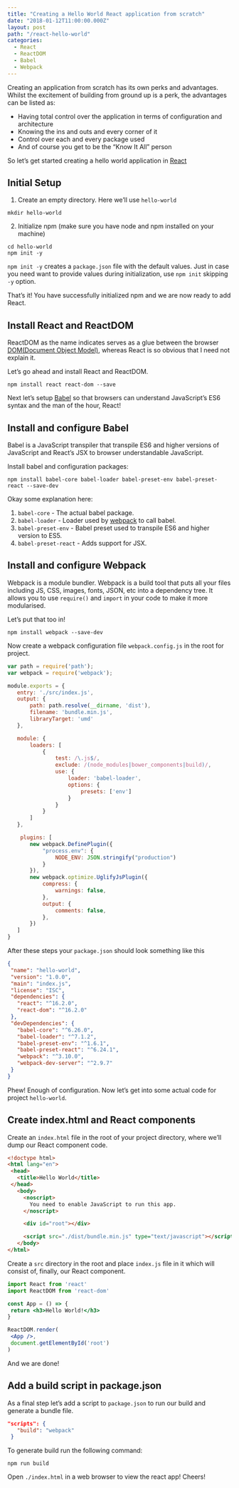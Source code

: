 ```yaml
---
title: "Creating a Hello World React application from scratch"
date: "2018-01-12T11:00:00.000Z"
layout: post
path: "/react-hello-world"
categories:
  - React
  - ReactDOM
  - Babel
  - Webpack
---
```


Creating an application from scratch has its own perks and advantages. Whilst the excitement of building from ground up is a perk, the advantages can be listed as:  
- Having total control over the application in terms of configuration and architecture
- Knowing the ins and outs and every corner of it
- Control over each and every package used
- And of course you get to be the “Know It All” person

So let’s get started creating a hello world application in [React](https://reactjs.org)

## Initial Setup
1. Create an empty directory. Here we’ll use `hello-world`
```shell
mkdir hello-world
```
2. Initialize npm (make sure you have node and npm installed on your machine)
```shell
cd hello-world
npm init -y
```
`npm init -y` creates a `package.json` file with the default values. Just in case you need want to provide values during initialization, use `npm init` skipping `-y` option.

That’s it! You have successfully initialized npm and we are now ready to add React.

## Install React and ReactDOM
ReactDOM as the name indicates serves as a glue between the browser [DOM(Document Object Model)](https://www.w3.org/TR/WD-DOM/introduction.html), whereas React is so obvious that I need not explain it.

Let’s go ahead and install React and ReactDOM.
```shell
npm install react react-dom --save
```

Next let’s setup [Babel](https://babeljs.io) so that browsers can understand JavaScript’s ES6 syntax and the man of the hour, React!

## Install and configure Babel
Babel is a JavaScript transpiler that transpile ES6 and higher versions of JavaScript and React’s JSX to browser understandable JavaScript.

Install babel and configuration packages:
```shell
npm install babel-core babel-loader babel-preset-env babel-preset-react --save-dev
```

Okay some explanation here:
1. `babel-core` - The actual babel package.
2. `babel-loader` - Loader used by [webpack](https://webpack.js.org) to call babel.
3. `babel-preset-env` - Babel preset used to transpile ES6 and higher version to ES5.
4. `babel-preset-react` - Adds support for JSX.

## Install and configure Webpack
Webpack is a module bundler. Webpack is a build tool that puts all your files including JS, CSS, images, fonts, JSON, etc into a dependency tree. It allows you to use `require()` and `import` in your code to make it more modularised.

Let’s put that too in!
```shell
npm install webpack --save-dev
```

Now create a webpack configuration file `webpack.config.js` in the root for project.
```js
var path = require('path');
var webpack = require('webpack');

module.exports = {
   entry: './src/index.js',
   output: {
       path: path.resolve(__dirname, 'dist'),
       filename: 'bundle.min.js',
       libraryTarget: 'umd'
   },

   module: {
       loaders: [
           {
               test: /\.js$/,
               exclude: /(node_modules|bower_components|build)/,
               use: {
                   loader: 'babel-loader',
                   options: {
                       presets: ['env']
                   }
               }
           }
       ]
   },

    plugins: [
       new webpack.DefinePlugin({
           "process.env": {
               NODE_ENV: JSON.stringify("production")
           }
       }),
       new webpack.optimize.UglifyJsPlugin({
           compress: {
               warnings: false,
           },
           output: {
               comments: false,
           },
       })
   ]
}
```

After these steps your `package.json` should look something like this
```json
{
 "name": "hello-world",
 "version": "1.0.0",
 "main": "index.js",
 "license": "ISC",
 "dependencies": {
   "react": "^16.2.0",
   "react-dom": "^16.2.0"
 },
 "devDependencies": {
   "babel-core": "^6.26.0",
   "babel-loader": "^7.1.2",
   "babel-preset-env": "^1.6.1",
   "babel-preset-react": "^6.24.1",
   "webpack": "^3.10.0",
   "webpack-dev-server": "^2.9.7"
 }
}
```

Phew! Enough of configuration. Now let’s get into some actual code for project `hello-world`.

## Create index.html and React components
Create an `index.html` file in the root of your project directory, where we’ll dump our React component code.

```html
<!doctype html>
<html lang="en">
 <head>
   <title>Hello World</title>
 </head>
   <body>
     <noscript>
       You need to enable JavaScript to run this app.
     </noscript>

     <div id="root"></div>

     <script src="./dist/bundle.min.js" type="text/javascript"></script>
   </body>
</html>
```
Create a `src` directory in the root and place `index.js` file in it which will consist of, finally, our React component.

```jsx
import React from 'react'
import ReactDOM from 'react-dom'

const App = () => {
 return <h3>Hello World!</h3>
}

ReactDOM.render(
 <App />,
 document.getElementById('root')
)
```

And we are done!

## Add a build script in package.json
As a final step let’s add a script to `package.json` to run our build and generate a bundle file.

```json
"scripts": {
   "build": "webpack"
 }
```

To generate build run the following command:
```shell
npm run build
```

Open `./index.html` in a web browser to view the react app! Cheers!
